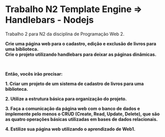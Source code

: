 # Trabalho N2 Template Engine => Handlebars - Nodejs

<p>Trabalho 2 para N2 da disciplina de Programação Web 2.<p/>

<p><b>Crie uma página web para o cadastro, edição e exclusão de livros
para uma biblioteca.<b/>
<br>
<b>Crie o projeto utilizando handlebars para deixar as páginas
dinâmicas.<b/><p/><br>

<p><b>Então, vocês irão precisar:<b/><p/>
<p>1. Criar um projeto de um sistema de cadastro de livros para uma
biblioteca.<p/>

<p>2. Utilize a estrutura básica para organização do projeto.<p/>

<p>3. Faça a comunicação da página web com o banco de dados e
implemente pelo menos o CRUD (Create, Read, Update, Delete), que
são as quatro operações básicas utilizadas em bases de dados
relacionais.<p/>

<p>4. Estilize sua página web utilizando o aprendizado de Web1.<p/>
